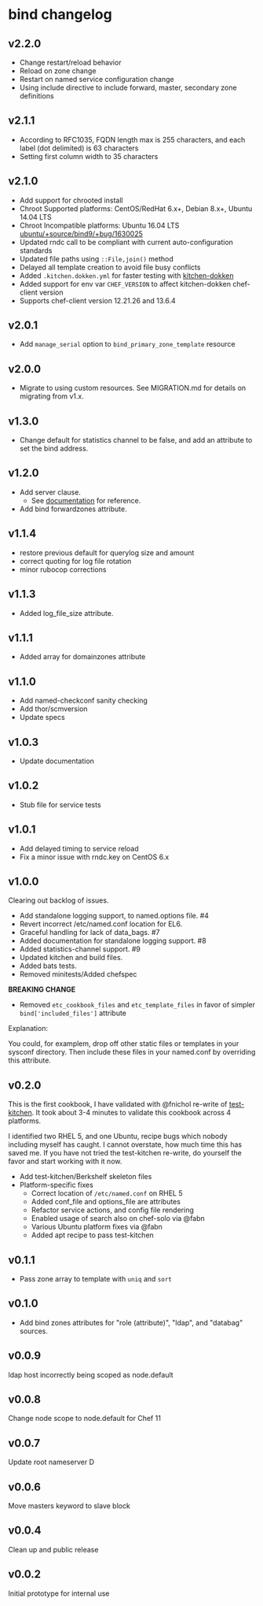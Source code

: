 bind changelog
==============

v2.2.0
------
* Change restart/reload behavior
* Reload on zone change
* Restart on named service configuration change
* Using include directive to include forward, master, secondary zone definitions

v2.1.1
------
* According to RFC1035, FQDN length max is 255 characters, and each label (dot delimited) is 63 characters
* Setting first column width to 35 characters

v2.1.0
------
* Add support for chrooted install
* Chroot Supported platforms: CentOS/RedHat 6.x+, Debian 8.x+, Ubuntu 14.04 LTS
* Chroot Incompatible platforms: Ubuntu 16.04 LTS [ubuntu/+source/bind9/+bug/1630025](https://bugs.launchpad.net/ubuntu/+source/bind9/+bug/1630025)
* Updated rndc call to be compliant with current auto-configuration standards
* Updated file paths using `::File,join()` method
* Delayed all template creation to avoid file busy conflicts
* Added `.kitchen.dokken.yml` for faster testing with [kitchen-dokken](https://github.com/someara/kitchen-dokken)
* Added support for env var `CHEF_VERSION` to affect kitchen-dokken chef-client version
* Supports chef-client version 12.21.26 and 13.6.4

v2.0.1
------
* Add `manage_serial` option to `bind_primary_zone_template` resource

v2.0.0
------
* Migrate to using custom resources. See MIGRATION.md for details on migrating from v1.x.

v1.3.0
------
* Change default for statistics channel to be false, and add an attribute to set the bind address.

v1.2.0
------
* Add server clause.
  - See [documentation](http://www.zytrax.com/books/dns/ch7/server.html) for reference.
* Add bind forwardzones attribute. 


v1.1.4
------

* restore previous default for querylog size and amount
* correct quoting for log file rotation
* minor rubocop corrections

v1.1.3
------

* Added log_file_size attribute.

v1.1.1
------

* Added array for domainzones attribute

v1.1.0
------

* Add named-checkconf sanity checking
* Add thor/scmversion
* Update specs

v1.0.3
------

* Update documentation

v1.0.2
------

* Stub file for service tests

v1.0.1
------

* Add delayed timing to service reload
* Fix a minor issue with rndc.key on CentOS 6.x

v1.0.0
------

Clearing out backlog of issues.

* Add standalone logging support, to named.options file. #4
* Revert incorrect /etc/named.conf location for EL6.
* Graceful handling for lack of data_bags. #7
* Added documentation for standalone logging support. #8
* Added statistics-channel support. #9
* Updated kitchen and build files.
* Added bats tests.
* Removed minitests/Added chefspec

**BREAKING CHANGE**

* Removed `etc_cookbook_files` and `etc_template_files` in favor of
  simpler `bind['included_files']` attribute

Explanation:

  You could, for examplem, drop off other static files or templates in your sysconf
directory.  Then include these files in your named.conf by overriding this attribute.

v0.2.0
------

This is the first cookbook, I have validated with @fnichol re-write
of [test-kitchen](https://github.com/opscode/test-kitchen).  It took
about 3-4 minutes to validate this cookbook across 4 platforms.

I identified two RHEL 5, and one Ubuntu, recipe bugs which nobody
including myself has caught.  I cannot overstate, how much time this
has saved me.  If you have not tried the test-kitchen re-write,
do yourself the favor and start working with it now.

* Add test-kitchen/Berkshelf skeleton files
* Platform-specific fixes
  - Correct location of `/etc/named.conf` on RHEL 5
  - Added conf_file and options_file are attributes
  - Refactor service actions, and config file rendering
  - Enabled usage of search also on chef-solo via @fabn
  - Various Ubuntu platform fixes via @fabn
  - Added apt recipe to pass test-kitchen

v0.1.1
------

* Pass zone array to template with `uniq` and `sort` 

v0.1.0
------

* Add bind zones attributes for "role (attribute)",
  "ldap", and "databag" sources.

v0.0.9
------

ldap host incorrectly being scoped as node.default

v0.0.8
------

Change node scope to node.default for Chef 11

v0.0.7
------

Update root nameserver D

v0.0.6
------

Move masters keyword to slave block

v0.0.4
------

Clean up and public release

v0.0.2
------

Initial prototype for internal use
